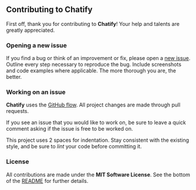 ## Contributing to Chatify

First off, thank you for contributing to **Chatify**! Your help and talents are greatly appreciated.

### Opening a new issue

If you find a bug or think of an improvement or fix, please open a [new issue](https://github.com/Anurag5086/chatify/issues/new). Outline every step necessary to reproduce the bug. Include screenshots and code examples where applicable. The more thorough you are, the better.

### Working on an issue

**Chatify** uses the [GitHub flow](https://guides.github.com/introduction/flow/index.html). All project changes are made through pull requests.

If you see an issue that you would like to work on, be sure to leave a quick comment asking if the issue is free to be worked on.

This project uses 2 spaces for indentation. Stay consistent with the existing style, and be sure to *lint* your code before committing it.

### License

All contributions are made under the **MIT Software License**. See the bottom of the [README](https://github.com/Anurag5086/chatify/blob/master/README.md) for further details.
